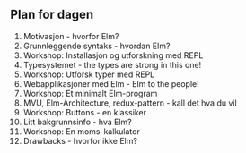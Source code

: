 ## Plan for dagen

1. Motivasjon - hvorfor Elm?
1. Grunnleggende syntaks - hvordan Elm?
1. Workshop: Installasjon og utforskning med REPL
1. Typesystemet - the types are strong in this one!
1. Workshop: Utforsk typer med REPL
1. Webapplikasjoner med Elm - Elm to the people!
1. Workshop: Et minimalt Elm-program
1. MVU, Elm-Architecture, redux-pattern - kall det hva du vil
1. Workshop: Buttons - en klassiker
1. Litt bakgrunnsinfo - hva Elm?
1. Workshop: En moms-kalkulator
1. Drawbacks - hvorfor ikke Elm?

